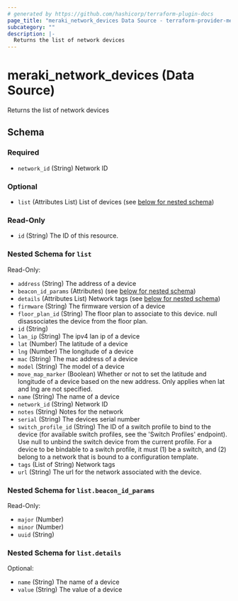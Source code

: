 ```yaml
---
# generated by https://github.com/hashicorp/terraform-plugin-docs
page_title: "meraki_network_devices Data Source - terraform-provider-meraki"
subcategory: ""
description: |-
  Returns the list of network devices
---
```


# meraki_network_devices (Data Source)

Returns the list of network devices



<!-- schema generated by tfplugindocs -->
## Schema

### Required

- `network_id` (String) Network ID

### Optional

- `list` (Attributes List) List of devices (see [below for nested schema](#nestedatt--list))

### Read-Only

- `id` (String) The ID of this resource.

<a id="nestedatt--list"></a>
### Nested Schema for `list`

Read-Only:

- `address` (String) The address of a device
- `beacon_id_params` (Attributes) (see [below for nested schema](#nestedatt--list--beacon_id_params))
- `details` (Attributes List) Network tags (see [below for nested schema](#nestedatt--list--details))
- `firmware` (String) The firmware version of a device
- `floor_plan_id` (String) The floor plan to associate to this device. null disassociates the device from the floor plan.
- `id` (String)
- `lan_ip` (String) The ipv4 lan ip of a device
- `lat` (Number) The latitude of a device
- `lng` (Number) The longitude of a device
- `mac` (String) The mac address of a device
- `model` (String) The model of a device
- `move_map_marker` (Boolean) Whether or not to set the latitude and longitude of a device based on the new address. Only applies when lat and lng are not specified.
- `name` (String) The name of a device
- `network_id` (String) Network ID
- `notes` (String) Notes for the network
- `serial` (String) The devices serial number
- `switch_profile_id` (String) The ID of a switch profile to bind to the device (for available switch profiles, see the 'Switch Profiles' endpoint). Use null to unbind the switch device from the current profile. For a device to be bindable to a switch profile, it must (1) be a switch, and (2) belong to a network that is bound to a configuration template.
- `tags` (List of String) Network tags
- `url` (String) The url for the network associated with the device.

<a id="nestedatt--list--beacon_id_params"></a>
### Nested Schema for `list.beacon_id_params`

Read-Only:

- `major` (Number)
- `minor` (Number)
- `uuid` (String)


<a id="nestedatt--list--details"></a>
### Nested Schema for `list.details`

Optional:

- `name` (String) The name of a device
- `value` (String) The value of a device
